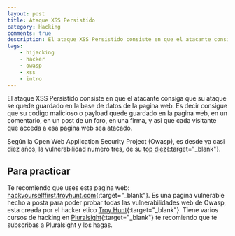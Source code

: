 ```yaml
---
layout: post
title: Ataque XSS Persistido
category: Hacking
comments: true
description: El ataque XSS Persistido consiste en que el atacante consiga que su ataque se quede guardado en la base de datos de la pagina web. El vector de ataque XSS o Cross Site Scripting, es una de las vulnerabilidades más extendidas en las paginas web, según OWASP es la tercera en importancia en su TOP 10.
tags:
    - hijacking
    - hacker
    - owasp
    - xss
    - intro
---
```


El ataque XSS Persistido consiste en que el atacante consiga que su ataque se quede guardado en la base de datos de la pagina web. Es decir consigue que su codigo malicioso o payload quede guardado en la pagina web, en un comentario, en un post de un foro, en una firma, y asi que cada visitante que acceda a esa pagina web sea atacado.


Según la Open Web Application Security Project (Owasp), es desde ya casi diez años, la vulnerabilidad numero tres, de su [top diez](https://www.owasp.org/index.php/Top_10_2013-A3-Cross-Site_Scripting_(XSS)){:target="_blank"}. 

## Para practicar

Te recomiendo que uses esta pagina web: [hackyourselffirst.troyhunt.com](http://hackyourselffirst.troyhunt.com){:target="_blank"}. Es una pagina vulnerable hecho a posta para poder probar todas las vulnerabilidades web de Owasp, esta creada por el hacker etico [Troy Hunt](https://www.troyhunt.com/){:target="_blank"}. 
Tiene varios cursos de hacking en [Pluralsight](https://app.pluralsight.com/library/){:target="_blank"} te recomiendo que te subscribas a Pluralsight y los hagas.

